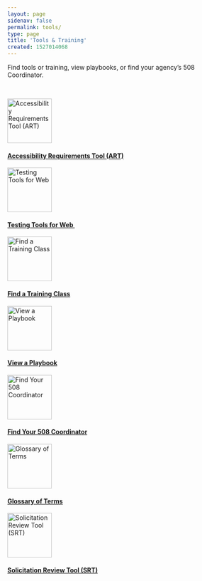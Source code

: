 ```yaml
---
layout: page
sidenav: false
permalink: tools/
type: page
title: 'Tools & Training'
created: 1527014068
---
```


Find tools or training, view playbooks, or find your agency’s 508 Coordinator.

&nbsp;

<div class="nopadding row">
  <div class="col-lg-3">
    <div class="clearfix col-lg-12 text-center">
      <a href="{{site.baseurl}}/art/"><img alt="Accessibility Requirements Tool (ART)" src="https://assets.section508.gov/filesart-create.gif" style="width:100px" title="Accessibility Requirements Tool (ART)" /></a>
    </div>
<div class="clearfix col-lg-12 text-center">
      <h4>
        <a href="{{site.baseurl}}/art/">Accessibility Requirements Tool (ART)</a>
      </h4>
    </div>
  </div>
  
  <div class="col-lg-3">
    <div class="clearfix col-lg-12 text-center">
      <a href="{{site.baseurl}}/test/web-software"><img alt="Testing Tools for Web" src="https://assets.section508.gov/files/images/icons/dropper-white.gif" style="width:100px" title="Testing Tools for Web" /></a>
    </div>
<div class="clearfix col-lg-12 text-center">
      <h4>
        <a href="{{site.baseurl}}/test/web-software">Testing Tools for Web&nbsp;</a>
      </h4>
    </div>
  </div>
  
  <div class="col-lg-3">
    <div class="clearfix col-lg-12 text-center">
      <a href="{{site.baseurl}}/training"><img alt="Find a Training Class" src="https://assets.section508.gov/filestraining.gif" style="width:100px" title="Find a Training Class" /></a>
    </div>
<div class="clearfix col-lg-12 text-center">
      <h4>
        <a href="{{site.baseurl}}/training">Find a Training Class</a>
      </h4>
    </div>
  </div>
  
  <div class="col-lg-3">
    <div class="clearfix col-lg-12 text-center">
      <a href="{{site.baseurl}}/tools/playbooks"><img alt="View a Playbook" src="https://assets.section508.gov/filesfootball.gif" style="width:100px" title="View a Playbook" /></a>
    </div>
<div class="clearfix col-lg-12 text-center">
      <h4>
        <a href="{{site.baseurl}}/tools/playbooks">View a Playbook</a>
      </h4>
    </div>
  </div>
</div>

<div class="nopadding row">
  <div class="col-lg-3">
    <div class="clearfix col-lg-12 text-center">
      <a href="{{site.baseurl}}/tools/coordinator-listing"><img alt="Find Your 508 Coordinator" src="https://assets.section508.gov/filesfind-your-pm.gif" style="width:100px" title="Find Your 508 Coordinator" /></a>
    </div>
<div class="clearfix col-lg-12 text-center">
      <h4>
        <a href="{{site.baseurl}}/tools/coordinator-listing">Find Your 508 Coordinator</a>
      </h4>
    </div>
  </div>
  
  <div class="col-lg-3">
    <div class="clearfix col-lg-12 text-center">
      <a href="{{site.baseurl}}/content/glossary "><img alt="Glossary of Terms" src="https://assets.section508.gov/files/images/icons/read-white.png" style="width:100px" title="Glossary of Terms" /></a>
    </div>
<div class="clearfix col-lg-12 text-center">
      <h4>
        <a href="{{site.baseurl}}/content/glossary ">Glossary of Terms</a>
      </h4>
    </div>
  </div>
  
  <div class="col-lg-3">
    <div class="clearfix col-lg-12 text-center">
      <a href="{{site.baseurl}}/buy/solicitation-review-tool"><img alt="Solicitation Review Tool (SRT)" src="https://assets.section508.gov/filestools-srt.gif" style="width:100px" title="Solicitation Review Tool (SRT)" /></a>
    </div>
<div class="clearfix col-lg-12 text-center">
      <h4>
        <a href="{{site.baseurl}}/buy/solicitation-review-tool">Solicitation Review Tool (SRT)</a>
      </h4>
    </div>
  </div>
</div>